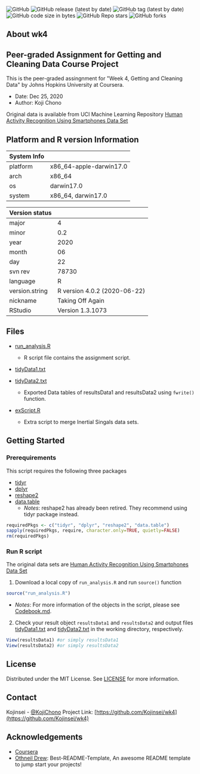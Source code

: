 <!--
*** Thanks for checking out the Best-README-Template. If you have a suggestion
*** that would make this better, please fork the repo and create a pull request
*** or simply open an issue with the tag "enhancement".
*** Thanks again! Now go create something AMAZING! :D
*** This README.md is based on the Best-README-Template (https://github.com/othneildrew/Best-README-Template).
***
*** To avoid retyping too much info. Do a search and replace for the following:
*** Kojinsei, wk4, twitter_handle, email, project_title, project_description
-->



<!-- PROJECT SHIELDS -->
<!--
*** I'm using markdown "reference style" links for readability.
*** Reference links are enclosed in brackets [ ] instead of parentheses ( ).
*** See the bottom of this document for the declaration of the reference variables
*** for contributors-url, forks-url, etc. This is an optional, concise syntax you may use.
*** https://www.markdownguide.org/basic-syntax/#reference-style-links
-->
![GitHub](https://img.shields.io/github/license/Kojinsei/wk4)
![GitHub release (latest by date)](https://img.shields.io/github/v/release/Kojinsei/wk4)
![GitHub tag (latest by date)](https://img.shields.io/github/v/tag/Kojinsei/wk4)
![GitHub code size in bytes](https://img.shields.io/github/languages/code-size/Kojinsei/wk4)
![GitHub Repo stars](https://img.shields.io/github/stars/Kojinsei/wk4?style=social)
![GitHub forks](https://img.shields.io/github/forks/Kojinsei/wk4?label=Forks&style=social)

<!-- ABOUT THE PROJECT -->
## About wk4
## Peer-graded Assignment for Getting and Cleaning Data Course Project
This is the peer-graded assingnment for "Week 4, Getting and Cleaning Data" by Johns Hopkins University at Coursera.
* Date: Dec 25, 2020
* Author: Koji Chono

Original data is available from UCI Machine Learning Repository
[Human Activity Recognition Using Smartphones Data Set](http://archive.ics.uci.edu/ml/datasets/Human+Activity+Recognition+Using+Smartphones)

## Platform and R version Information
| System Info | |
|---|---|
| platform | x86_64-apple-darwin17.0 |
| arch | x86_64 |
| os | darwin17.0 |
| system | x86_64, darwin17.0 |

| Version status | |
|---|---|
| major | 4 |
| minor | 0.2 |
| year | 2020 |
| month | 06 |
| day | 22 |
| svn rev | 78730 |
| language | R |
| version.string | R version 4.0.2 (2020-06-22)|
| nickname | Taking Off Again |
| RStudio | Version 1.3.1073 |

## Files
- [run_analysis.R](run_analysis.R)
  - R script file contains the assignment script.

- [tidyData1.txt](tidyData1.txt)
- [tidyData2.txt](tidyData1.txt)
  - Exported Data tables of resultsData1 and resultsData2 using `fwrite()` function.

- [exScript.R](exScript.R)
  - Extra script to merge Inertial Singals data sets.

<!-- GETTING STARTED -->
## Getting Started
### Prerequirements
This script requires the following three packages

- [tidyr](https://cran.r-project.org/web/packages/tidyr/index.html)
- [dplyr](https://cran.r-project.org/web/packages/dplyr/index.html)
- [reshape2](https://cran.r-project.org/web/packages/reshape2/index.html)
- [data.table](https://cran.r-project.org/web/packages/data.table/index.html)
  - *Notes*: reshape2 has already been retired. They recommend using tidyr package instead.

```R
requiredPkgs <- c("tidyr", "dplyr", "reshape2", "data.table")
sapply(requiredPkgs, require, character.only=TRUE, quietly=FALSE)
rm(requiredPkgs)
```


### Run R script
The original data sets are [Human Activity Recognition Using Smartphones Data Set](http://archive.ics.uci.edu/ml/datasets/Human+Activity+Recognition+Using+Smartphones)

1. Download a local copy of `run_analysis.R` and run `source()` function
```R
source("run_analysis.R")
```
   - *Notes*: For more information of the objects in the script, please see [Codebook.md](Codebook.md).

2. Check your result object `resultsData1` and `resultsData2` and output files [tidyData1.txt](tidyData1.txt) and [tidyData2.txt](tidyData2.txt) in the working directory, respectively.
```R
View(resultsData1) #or simply resultsData1
View(resultsData2) #or simply resultsData2
```


<!-- LICENSE -->
## License

Distributed under the MIT License. See [LICENSE](LICENSE) for more information.


<!-- CONTACT -->
## Contact

Kojinsei - [@KojiChono](https://twitter.com/KojiChono)
Project Link: [https://github.com/Kojinsei/wk4](https://github.com/Kojinsei/wk4)


<!-- ACKNOWLEDGEMENTS -->
## Acknowledgements
* [Coursera](https://www.coursera.org)
* [Othneil Drew](https://github.com/othneildrew): Best-README-Template, An awesome README template to jump start your projects!
